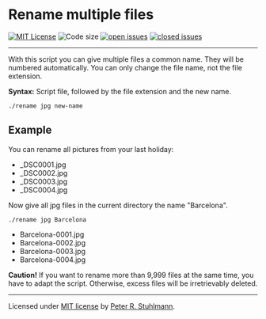 # Rename multiple files

[![MIT License](https://img.shields.io/github/license/peter-stuhlmann/RenameFiles.svg)](https://github.com/peter-stuhlmann/RenameFiles/blob/master/LICENSE)
![Code size](https://img.shields.io/github/languages/code-size/peter-stuhlmann/RenameFiles.svg)
[![open issues](https://img.shields.io/github/issues/peter-stuhlmann/RenameFiles.svg)](https://github.com/peter-stuhlmann/RenameFiles/issues?q=is%3Aopen+is%3Aissue)
[![closed issues](https://img.shields.io/github/issues-closed/peter-stuhlmann/RenameFiles.svg)](https://github.com/peter-stuhlmann/RenameFiles/issues?q=is%3Aissue+is%3Aclosed)

---

With this script you can give multiple files a common name. They will be numbered automatically. You can only change the file name, not the file extension.

**Syntax:** Script file, followed by the file extension and the new name.

```
./rename jpg new-name
```

## Example

You can rename all pictures from your last holiday:

- \_DSC0001.jpg
- \_DSC0002.jpg
- \_DSC0003.jpg
- \_DSC0004.jpg

Now give all jpg files in the current directory the name "Barcelona".

```
./rename jpg Barcelona
```

- Barcelona-0001.jpg
- Barcelona-0002.jpg
- Barcelona-0003.jpg
- Barcelona-0004.jpg

**Caution!** If you want to rename more than 9,999 files at the same time, you have to adapt the script. Otherwise, excess files will be irretrievably deleted.

---

Licensed under [MIT license](https://github.com/peter-stuhlmann/RenameFiles/blob/master/LICENSE) by [Peter R. Stuhlmann](https://peter-stuhlmann-webentwicklung.de).
